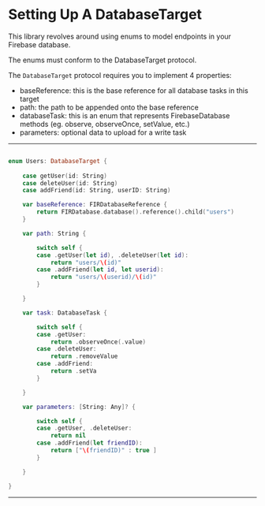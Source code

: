# Setting Up A DatabaseTarget

This library revolves around using enums to model endpoints in your Firebase database. 

The enums must conform to the DatabaseTarget protocol.

The `DatabaseTarget` protocol requires you to implement 4 properties:
- baseReference: this is the base reference for all database tasks in this target
- path: the path to be appended onto the base reference
- databaseTask: this is an enum that represents FirebaseDatabase methods (eg. observe, observeOnce, setValue, etc.)
- parameters: optional data to upload for a write task

---

```swift

enum Users: DatabaseTarget {
	
	case getUser(id: String)
	case deleteUser(id: String)
	case addFriend(id: String, userID: String)

	var baseReference: FIRDatabaseReference {
		return FIRDatabase.database().reference().child("users")
	}

	var path: String {

		switch self {
		case .getUser(let id), .deleteUser(let id):
			return "users/\(id)"
		case .addFriend(let id, let userid):
			return "users/\(userid)/\(id)"
		}

	}

	var task: DatabaseTask {

		switch self {
		case .getUser:
			return .observeOnce(.value)
		case .deleteUser:
			return .removeValue
		case .addFriend:
			return .setVa
		}

	}

	var parameters: [String: Any]? {

		switch self {
		case .getUser, .deleteUser:
			return nil
		case .addFriend(let friendID):
			return ["\(friendID)" : true ]
		}

	}

}

```

---